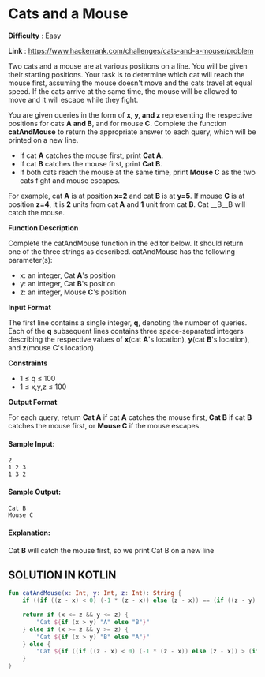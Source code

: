 # Cats and a Mouse

**Difficulty** : Easy

**Link** : https://www.hackerrank.com/challenges/cats-and-a-mouse/problem

Two cats and a mouse are at various positions on a line. You will be given their starting positions. Your task is to determine which cat will reach the mouse first, assuming the mouse doesn't move and the cats travel at equal speed. If the cats arrive at the same time, the mouse will be allowed to move and it will escape while they fight.

You are given  queries in the form of __x, y, and z__  representing the respective positions for cats __A and B__, and for mouse __C__. Complete the function __catAndMouse__ to return the appropriate answer to each query, which will be printed on a new line.
- If cat __A__ catches the mouse first, print __Cat A__. 
- If cat __B__ catches the mouse first, print __Cat B__. 
- If both cats reach the mouse at the same time, print __Mouse C__ as the two cats fight and mouse escapes.

For example, cat __A__ is at position __x=2__ and cat __B__ is at __y=5__. If mouse __C__ is at position __z=4__, it is __2__ units from cat __A__ and __1__ unit from cat __B__. Cat __B__B will catch the mouse.

__Function Description__

Complete the catAndMouse function in the editor below. It should return one of the three strings as described.
catAndMouse has the following parameter(s):

- x: an integer, Cat __A__'s position
- y: an integer, Cat __B__'s position
- z: an integer, Mouse __C__'s position

__Input Format__

The first line contains a single integer, __q__, denoting the number of queries.
Each of the __q__ subsequent lines contains three space-separated integers describing the respective values of  __x__(cat __A__'s location),  __y__(cat __B__'s location), and  __z__(mouse __C__'s location).

__Constraints__

-  1 ≤ q ≤ 100
-  1 ≤ x,y,z ≤ 100

__Output Format__

For each query, return __Cat A__ if cat __A__ catches the mouse first, __Cat B__ if cat __B__ catches the mouse first, or __Mouse C__ if the mouse escapes.

#### Sample Input:

```
2
1 2 3
1 3 2
```

#### Sample Output:

```
Cat B
Mouse C
```

#### Explanation:

Cat __B__ will catch the mouse first, so we print Cat B on a new line

## SOLUTION IN KOTLIN

```kotlin
fun catAndMouse(x: Int, y: Int, z: Int): String {
    if ((if ((z - x) < 0) (-1 * (z - x)) else (z - x)) == (if ((z - y) < 0) (-1 * (z - y)) else (z - y))) return "Mouse C"

    return if (x <= z && y <= z) {
        "Cat ${if (x > y) "A" else "B"}"
    } else if (x >= z && y >= z) {
        "Cat ${if (x > y) "B" else "A"}"
    } else {
        "Cat ${if ((if ((z - x) < 0) (-1 * (z - x)) else (z - x)) > (if ((z - y) < 0) (-1 * (z - y)) else (z - y))) "B" else "A"}"
    }
}
```

